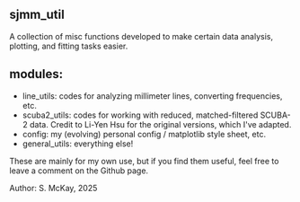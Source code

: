 ## sjmm_util

A collection of misc functions developed to make certain data analysis, plotting, and fitting tasks easier.

## modules:

- line_utils: codes for analyzing millimeter lines, converting frequencies, etc.
- scuba2_utils: codes for working with reduced, matched-filtered SCUBA-2 data. Credit to Li-Yen Hsu for the original versions, which I've adapted.
- config: my (evolving) personal config / matplotlib style sheet, etc.
- general_utils: everything else!

These are mainly for my own use, but if you find them useful, feel free to leave a comment on the Github page.

Author: S. McKay, 2025
